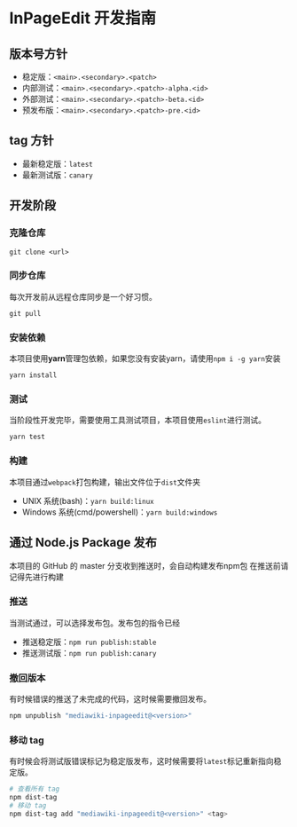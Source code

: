 # InPageEdit 开发指南

## 版本号方针

- 稳定版：`<main>.<secondary>.<patch>`
- 内部测试：`<main>.<secondary>.<patch>-alpha.<id>`
- 外部测试：`<main>.<secondary>.<patch>-beta.<id>`
- 预发布版：`<main>.<secondary>.<patch>-pre.<id>`

## tag 方针

- 最新稳定版：`latest`
- 最新测试版：`canary`

## 开发阶段

### 克隆仓库

`git clone <url>`

### 同步仓库

每次开发前从远程仓库同步是一个好习惯。

`git pull`

### 安装依赖

<infobox>
本项目使用<strong>yarn</strong>管理包依赖，如果您没有安装yarn，请使用<code>npm i -g yarn</code>安装
</infobox>

`yarn install`

### 测试

当阶段性开发完毕，需要使用工具测试项目，本项目使用`eslint`进行测试。

`yarn test`

### 构建

本项目通过`webpack`打包构建，输出文件位于`dist`文件夹

- UNIX 系统(bash)：`yarn build:linux`
- Windows 系统(cmd/powershell)：`yarn build:windows`

## 通过 Node.js Package 发布

<infobox>
本项目的 GitHub 的 master 分支收到推送时，会自动构建发布npm包
</infobox>
<infobox type="warning">
在推送前请记得先进行构建
</infobox>

### 推送

当测试通过，可以选择发布包。发布包的指令已经

- 推送稳定版：`npm run publish:stable`
- 推送测试版：`npm run publish:canary`

### 撤回版本

有时候错误的推送了未完成的代码，这时候需要撤回发布。

```bash
npm unpublish "mediawiki-inpageedit@<version>"
```

### 移动 tag

有时候会将测试版错误标记为稳定版发布，这时候需要将`latest`标记重新指向稳定版。

```bash
# 查看所有 tag
npm dist-tag
# 移动 tag
npm dist-tag add "mediawiki-inpageedit@<version>" <tag>
```
